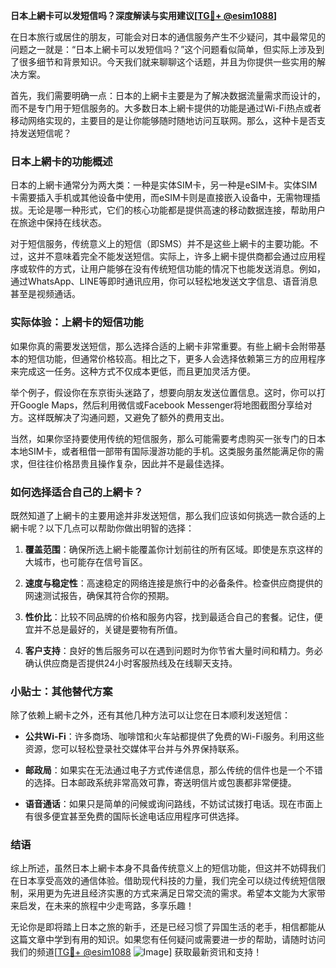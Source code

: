 **日本上網卡可以发短信吗？深度解读与实用建议[[TG💪+ @esim1088](https://t.me/s/esim1088)]**

在日本旅行或居住的朋友，可能会对日本的通信服务产生不少疑问，其中最常见的问题之一就是：“日本上網卡可以发短信吗？”这个问题看似简单，但实际上涉及到了很多细节和背景知识。今天我们就来聊聊这个话题，并且为你提供一些实用的解决方案。

首先，我们需要明确一点：日本的上網卡主要是为了解决数据流量需求而设计的，而不是专门用于短信服务的。大多数日本上網卡提供的功能是通过Wi-Fi热点或者移动网络实现的，主要目的是让你能够随时随地访问互联网。那么，这种卡是否支持发送短信呢？

### 日本上網卡的功能概述

日本的上網卡通常分为两大类：一种是实体SIM卡，另一种是eSIM卡。实体SIM卡需要插入手机或其他设备中使用，而eSIM卡则是直接嵌入设备中，无需物理插拔。无论是哪一种形式，它们的核心功能都是提供高速的移动数据连接，帮助用户在旅途中保持在线状态。

对于短信服务，传统意义上的短信（即SMS）并不是这些上網卡的主要功能。不过，这并不意味着完全不能发送短信。实际上，许多上網卡提供商都会通过应用程序或软件的方式，让用户能够在没有传统短信功能的情况下也能发送消息。例如，通过WhatsApp、LINE等即时通讯应用，你可以轻松地发送文字信息、语音消息甚至是视频通话。

### 实际体验：上網卡的短信功能

如果你真的需要发送短信，那么选择合适的上網卡非常重要。有些上網卡会附带基本的短信功能，但通常价格较高。相比之下，更多人会选择依赖第三方的应用程序来完成这一任务。这种方式不仅成本更低，而且更加灵活方便。

举个例子，假设你在东京街头迷路了，想要向朋友发送位置信息。这时，你可以打开Google Maps，然后利用微信或Facebook Messenger将地图截图分享给对方。这样既解决了沟通问题，又避免了额外的费用支出。

当然，如果你坚持要使用传统的短信服务，那么可能需要考虑购买一张专门的日本本地SIM卡，或者租借一部带有国际漫游功能的手机。这类服务虽然能满足你的需求，但往往价格昂贵且操作复杂，因此并不是最佳选择。

### 如何选择适合自己的上網卡？

既然知道了上網卡的主要用途并非发送短信，那么我们应该如何挑选一款合适的上網卡呢？以下几点可以帮助你做出明智的选择：

1. **覆盖范围**：确保所选上網卡能覆盖你计划前往的所有区域。即使是东京这样的大城市，也可能存在信号盲区。
   
2. **速度与稳定性**：高速稳定的网络连接是旅行中的必备条件。检查供应商提供的网速测试报告，确保其符合你的预期。

3. **性价比**：比较不同品牌的价格和服务内容，找到最适合自己的套餐。记住，便宜并不总是最好的，关键是要物有所值。

4. **客户支持**：良好的售后服务可以在遇到问题时为你节省大量时间和精力。务必确认供应商是否提供24小时客服热线及在线聊天支持。

### 小贴士：其他替代方案

除了依赖上網卡之外，还有其他几种方法可以让您在日本顺利发送短信：

- **公共Wi-Fi**：许多商场、咖啡馆和火车站都提供了免费的Wi-Fi服务。利用这些资源，您可以轻松登录社交媒体平台并与外界保持联系。
  
- **邮政局**：如果实在无法通过电子方式传递信息，那么传统的信件也是一个不错的选择。日本邮政系统非常高效可靠，寄送明信片或包裹都非常便捷。

- **语音通话**：如果只是简单的问候或询问路线，不妨试试拨打电话。现在市面上有很多便宜甚至免费的国际长途电话应用程序可供选择。

### 结语

综上所述，虽然日本上網卡本身不具备传统意义上的短信功能，但这并不妨碍我们在日本享受高效的通信体验。借助现代科技的力量，我们完全可以绕过传统短信限制，采用更为先进且经济实惠的方式来满足日常交流的需求。希望本文能为大家带来启发，在未来的旅程中少走弯路，多享乐趣！

无论你是即将踏上日本之旅的新手，还是已经习惯了异国生活的老手，相信都能从这篇文章中学到有用的知识。如果您有任何疑问或需要进一步的帮助，请随时访问我们的频道[[TG💪+ @esim1088](https://t.me/s/esim1088) ![Image](https://i.postimg.cc/4NQfJmqS/Snipaste-2025-05-13-00-14-12.png)] 获取最新资讯和支持！